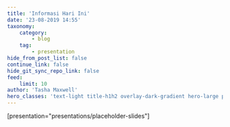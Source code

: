 ```yaml
---
title: 'Informasi Hari Ini'
date: '23-08-2019 14:55'
taxonomy:
    category:
        - blog
    tag:
        - presentation
hide_from_post_list: false
continue_link: false
hide_git_sync_repo_link: false
feed:
    limit: 10
author: 'Tasha Maxwell'
hero_classes: 'text-light title-h1h2 overlay-dark-gradient hero-large parallax'
---
```


[presentation="presentations/placeholder-slides"]
